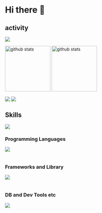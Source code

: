 # Hi there 🙌
## activity

<p align="left">
<a href="https://github.com/ryo-ma/github-profile-trophy"><img src="https://github-profile-trophy.vercel.app/api?username=xx-mikusan-xx&title=Commit,Experience,Followers,PullRequest,Repositories&theme=onedark" /></a>
</p>

<p align="left">
  <a href="https://github.com/anuraghazra/github-readme-stats"><img alt="github stats" height="150px" src="https://github-readme-stats.vercel.app/api?username=xx-mikusan-xx&count_private=true&show_icons=true&custom_title=GitHub%20Stats&hide_border=true&theme=transparent" /></a>
  <a href="https://github.com/DenverCoder1/github-readme-streak-stats"><img alt="github stats" height="150px" src="https://github-readme-streak-stats.herokuapp.com/?user=xx-mikusan-xx&theme=transparent&hide_border=true" /></a>
</p>

[![](http://github-profile-summary-cards.vercel.app/api/cards/profile-details?username=xx-mikusan-xx&theme=transparent)](https://github.com/vn7n24fzkq/github-profile-summary-cards)
[![](https://github-readme-activity-graph.vercel.app/graph?username=xx-mikusan-xx&theme=github-dark-dimmed&custom_title=Contribution%20Graph%20in%20the%20last%2031%20days&hide_border=true)](https://github.com/Ashutosh00710/github-readme-activity-graph)

## Skills

![](https://github-readme-stats.vercel.app/api/top-langs?username=xx-mikusan-xx&show_icons=true&locale=en&layout=compact)

### Programming Languages

<img src="https://skillicons.dev/icons?i=html,css,js,typescript,python,php,java,c," /> <br /><br />

### Frameworks and Library

<img src="https://skillicons.dev/icons?i=react,next,nodejs,wordpress" /> <br /><br />

### DB and Dev Tools etc

<img src="https://skillicons.dev/icons?i=mysql,postgresql,docker,git,github,vscode,linux,nginx" /> <br /><br />

